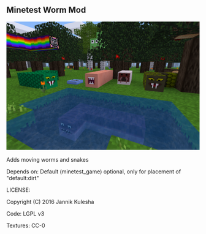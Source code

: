 Minetest Worm Mod
--------------------------
![screenshot](https://github.com/gejan/worm/blob/master/screenshot.png?raw=true)

Adds moving worms and snakes

Depends on: 
Default (minetest_game) optional, only for placement of "default:dirt"


LICENSE:

Copyright (C) 2016 Jannik Kulesha 

Code: 
LGPL v3

Textures: 
CC-0
  
